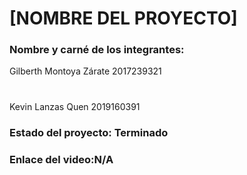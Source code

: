 # [NOMBRE DEL PROYECTO]
### Nombre y carné de los integrantes: 
Gilberth Montoya Zárate 2017239321
#
Kevin Lanzas Quen 2019160391
### Estado del proyecto: Terminado
### Enlace del video:N/A
